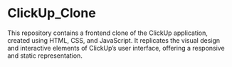 # ClickUp_Clone
This repository contains a frontend clone of the ClickUp application, created using HTML, CSS, and JavaScript. It replicates the visual design and interactive elements of ClickUp’s user interface, offering a responsive and static representation.
